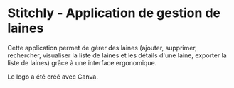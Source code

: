 # Stitchly - Application de gestion de laines

Cette application permet de gérer des laines (ajouter, supprimer, rechercher, visualiser la liste de laines et les détails d'une laine, exporter la liste  de laines) grâce à une interface ergonomique.

Le logo a été créé avec Canva.

